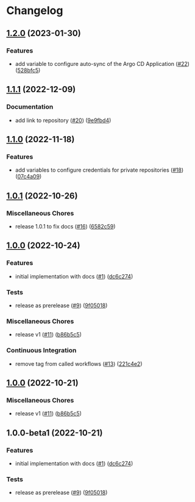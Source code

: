 # Changelog

## [1.2.0](https://github.com/camptocamp/devops-stack-module-application/compare/v1.1.1...v1.2.0) (2023-01-30)


### Features

* add variable to configure auto-sync of the Argo CD Application ([#22](https://github.com/camptocamp/devops-stack-module-application/issues/22)) ([528bfc5](https://github.com/camptocamp/devops-stack-module-application/commit/528bfc521deb70c043fe05ee7c066fd2dcbe75e9))

## [1.1.1](https://github.com/camptocamp/devops-stack-module-application/compare/v1.1.0...v1.1.1) (2022-12-09)


### Documentation

* add link to repository ([#20](https://github.com/camptocamp/devops-stack-module-application/issues/20)) ([9e9fbd4](https://github.com/camptocamp/devops-stack-module-application/commit/9e9fbd4d582e6cb346292b2a8a1e8424e6298c0b))

## [1.1.0](https://github.com/camptocamp/devops-stack-module-application/compare/v1.0.1...v1.1.0) (2022-11-18)


### Features

* add variables to configure credentials for private repositories ([#18](https://github.com/camptocamp/devops-stack-module-application/issues/18)) ([07c4a09](https://github.com/camptocamp/devops-stack-module-application/commit/07c4a09486232b1398192e3d55de171fa109d17d))

## [1.0.1](https://github.com/camptocamp/devops-stack-module-application/compare/v1.0.0...v1.0.1) (2022-10-26)


### Miscellaneous Chores

* release 1.0.1 to fix docs ([#16](https://github.com/camptocamp/devops-stack-module-application/issues/16)) ([6582c59](https://github.com/camptocamp/devops-stack-module-application/commit/6582c59d473cccca6cfad83fc5a7c2d9a3332427))

## [1.0.0](https://github.com/camptocamp/devops-stack-module-application/compare/v1.0.0...v1.0.0) (2022-10-24)


### Features

* initial implementation with docs ([#1](https://github.com/camptocamp/devops-stack-module-application/issues/1)) ([dc6c274](https://github.com/camptocamp/devops-stack-module-application/commit/dc6c274e5cf87b7a6d3c1560537112520ca58bfe))


### Tests

* release as prerelease ([#9](https://github.com/camptocamp/devops-stack-module-application/issues/9)) ([9f05018](https://github.com/camptocamp/devops-stack-module-application/commit/9f05018d42e836c8e6a9d71c8c5589b4f95a86e6))


### Miscellaneous Chores

* release v1 ([#11](https://github.com/camptocamp/devops-stack-module-application/issues/11)) ([b86b5c5](https://github.com/camptocamp/devops-stack-module-application/commit/b86b5c5395f03ca23542f277c97703cc532f579a))


### Continuous Integration

* remove tag from called workflows ([#13](https://github.com/camptocamp/devops-stack-module-application/issues/13)) ([221c4e2](https://github.com/camptocamp/devops-stack-module-application/commit/221c4e2ca9bf84f014c43c4532784c7c5a69e498))

## [1.0.0](https://github.com/camptocamp/devops-stack-module-application/compare/v1.0.0-beta1...v1.0.0) (2022-10-21)


### Miscellaneous Chores

* release v1 ([#11](https://github.com/camptocamp/devops-stack-module-application/issues/11)) ([b86b5c5](https://github.com/camptocamp/devops-stack-module-application/commit/b86b5c5395f03ca23542f277c97703cc532f579a))

## 1.0.0-beta1 (2022-10-21)


### Features

* initial implementation with docs ([#1](https://github.com/camptocamp/devops-stack-module-application/issues/1)) ([dc6c274](https://github.com/camptocamp/devops-stack-module-application/commit/dc6c274e5cf87b7a6d3c1560537112520ca58bfe))


### Tests

* release as prerelease ([#9](https://github.com/camptocamp/devops-stack-module-application/issues/9)) ([9f05018](https://github.com/camptocamp/devops-stack-module-application/commit/9f05018d42e836c8e6a9d71c8c5589b4f95a86e6))
